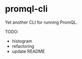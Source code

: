 promql-cli
===
Yet another CLI for running PromQL.

TODO:

- histogram
- refactoring
- update README